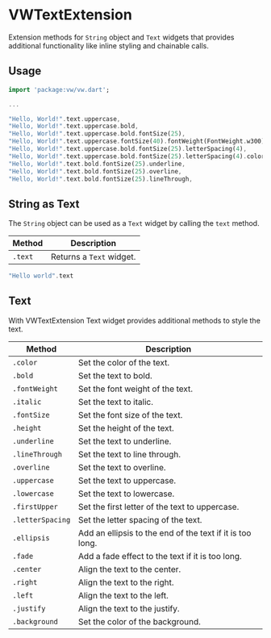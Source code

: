 # VWTextExtension

Extension methods for `String` object and `Text` widgets that provides additional functionality like inline styling and chainable calls.

## Usage

```dart
import 'package:vw/vw.dart';

...

"Hello, World!".text.uppercase,
"Hello, World!".text.uppercase.bold,
"Hello, World!".text.uppercase.bold.fontSize(25),
"Hello, World!".text.uppercase.fontSize(40).fontWeight(FontWeight.w300),
"Hello, World!".text.uppercase.bold.fontSize(25).letterSpacing(4),
"Hello, World!".text.uppercase.bold.fontSize(25).letterSpacing(4).color(Colors.red),
"Hello, World!".text.bold.fontSize(25).underline,
"Hello, World!".text.bold.fontSize(25).overline,
"Hello, World!".text.bold.fontSize(25).lineThrough,
```

## String as Text

The `String` object can be used as a `Text` widget by calling the `text` method.

| Method  | Description              |
| ------- | ------------------------ |
| `.text` | Returns a `Text` widget. |

```dart
"Hello world".text
```

## Text

With VWTextExtension Text widget provides additional methods to style the text.

| Method           | Description                                               |
| ---------------- | --------------------------------------------------------- |
| `.color`         | Set the color of the text.                                |
| `.bold`          | Set the text to bold.                                     |
| `.fontWeight`    | Set the font weight of the text.                          |
| `.italic`        | Set the text to italic.                                   |
| `.fontSize`      | Set the font size of the text.                            |
| `.height`        | Set the height of the text.                               |
| `.underline`     | Set the text to underline.                                |
| `.lineThrough`   | Set the text to line through.                             |
| `.overline`      | Set the text to overline.                                 |
| `.uppercase`     | Set the text to uppercase.                                |
| `.lowercase`     | Set the text to lowercase.                                |
| `.firstUpper`    | Set the first letter of the text to uppercase.            |
| `.letterSpacing` | Set the letter spacing of the text.                       |
| `.ellipsis`      | Add an ellipsis to the end of the text if it is too long. |
| `.fade`          | Add a fade effect to the text if it is too long.          |
| `.center`        | Align the text to the center.                             |
| `.right`         | Align the text to the right.                              |
| `.left`          | Align the text to the left.                               |
| `.justify`       | Align the text to the justify.                            |
| `.background`    | Set the color of the background.                          |

